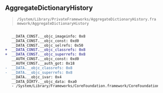## AggregateDictionaryHistory

> `/System/Library/PrivateFrameworks/AggregateDictionaryHistory.framework/AggregateDictionaryHistory`

```diff

   __DATA_CONST.__objc_imageinfo: 0x8
   __DATA_CONST.__objc_const: 0xd0
   __DATA_CONST.__objc_selrefs: 0x50
+  __DATA_CONST.__objc_classrefs: 0x8
+  __DATA_CONST.__objc_superrefs: 0x8
   __AUTH_CONST.__objc_const: 0xd0
   __AUTH_CONST.__auth_got: 0x18
-  __DATA.__objc_classrefs: 0x8
-  __DATA.__objc_superrefs: 0x8
   __DATA.__objc_ivar: 0x4
   __DATA_DIRTY.__objc_data: 0xa0
   - /System/Library/Frameworks/CoreFoundation.framework/CoreFoundation

```
